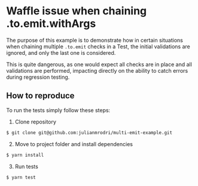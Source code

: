 # Waffle issue when chaining .to.emit.withArgs

The purpose of this example is to demonstrate how in certain situations when chaining multiple `.to.emit` checks in a Test, the initial validations are ignored, and only the last one is considered.

This is quite dangerous, as one would expect all checks are in place and all validations are performed, impacting directly on the ability to catch errors during regression testing.

## How to reproduce

To run the tests simply follow these steps:

1. Clone repository

```bash
$ git clone git@github.com:julianmrodri/multi-emit-example.git
```

2. Move to project folder and install dependencies

```bash
$ yarn install
```

3. Run tests

```bash
$ yarn test
```


